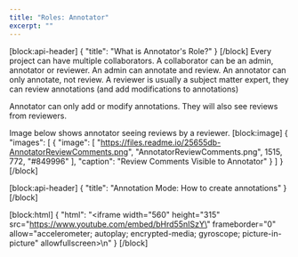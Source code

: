 ```yaml
---
title: "Roles: Annotator"
excerpt: ""
---
```

[block:api-header]
{
  "title": "What is Annotator's Role?"
}
[/block]
Every project can have multiple collaborators. A collaborator can be an admin, annotator or reviewer. An admin can annotate and review. An annotator can only annotate, not review. A reviewer is usually a subject matter expert, they can review annotations (and add modifications to annotations)

Annotator can only add or modify annotations. They will also see reviews from reviewers.

Image below shows annotator seeing reviews by a reviewer.
[block:image]
{
  "images": [
    {
      "image": [
        "https://files.readme.io/25655db-AnnotatorReviewComments.png",
        "AnnotatorReviewComments.png",
        1515,
        772,
        "#849996"
      ],
      "caption": "Review Comments Visible to Annotator"
    }
  ]
}
[/block]

[block:api-header]
{
  "title": "Annotation Mode: How to create annotations"
}
[/block]

[block:html]
{
  "html": "<iframe width=\"560\" height=\"315\" src=\"https://www.youtube.com/embed/bHrd55nISzY\" frameborder=\"0\" allow=\"accelerometer; autoplay; encrypted-media; gyroscope; picture-in-picture\" allowfullscreen></iframe>\n"
}
[/block]